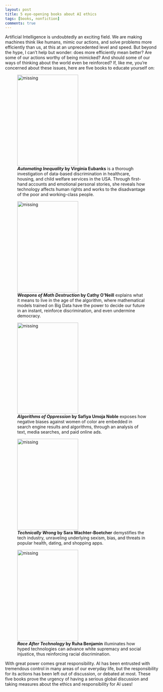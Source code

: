 ```yaml
---
layout: post
title: 5 eye-opening books about AI ethics
tags: [books, nonfiction]
comments: true
---
```


Artificial Intelligence is undoubtedly an exciting field. We are making machines think like humans, mimic our actions, and solve problems more efficiently than us, at this at an unprecedented level and speed. But beyond the hype, I can’t help but wonder: does more efficiently mean better? Are some of our actions worthy of being mimicked? And should some of our ways of thinking about the world even be reinforced? If, like me, you’re concerned about these issues, here are five books to educate yourself on:

<figure>
    <img src='https://i.gr-assets.com/images/S/compressed.photo.goodreads.com/books/1499698329l/34964830.jpg' alt='missing' width="200" height="300"/>
    <figcaption><strong><i>Automating Inequality</i> by Virginia Eubanks</strong> is a thorough investigation of data-based discrimination in healthcare, housing, and child welfare services in the USA. Through first-hand accounts and emotional personal stories, she reveals how technology affects human rights and works to the disadvantage of the poor and working-class people.</figcaption>
</figure>

<figure>
    <img src='https://i.gr-assets.com/images/S/compressed.photo.goodreads.com/books/1456091964l/28186015.jpg' alt='missing' width="200" height="300"/>
    <figcaption><strong><i>Weapons of Math Destruction</i> by Cathy O'Neill</strong> explains what it means to live in the age of the algorithm, where mathematical models trained on Big Data have the power to decide our future in an instant, reinforce discrimination, and even undermine democracy.</figcaption>
</figure>
 
<figure>
    <img src='https://i.gr-assets.com/images/S/compressed.photo.goodreads.com/books/1492944248l/34762552.jpg' alt='missing' width="200" height="300"/>
    <figcaption><strong><i>Algorithms of Oppression</i> by Safiya Umoja Noble</strong> exposes how negative biases against women of color are embedded in search engine results and algorithms, through an analysis of text, media searches, and paid online ads.</figcaption>
</figure>

<figure>
    <img src='https://i.gr-assets.com/images/S/compressed.photo.goodreads.com/books/1519083351l/38212110._SY475_.jpg' alt='missing' width="200" height="300"/>
    <figcaption><strong><i>Technically Wrong</i> by Sara Wachter-Boetcher</strong> demystifies the tech industry, unraveling underlying sexism, bias, and threats in popular health, dating, and shopping apps.</figcaption>
</figure>

<figure>
    <img src='https://i.gr-assets.com/images/S/compressed.photo.goodreads.com/books/1576795927l/42527493._SY475_.jpg' alt='missing' width="200" height="300"/>
    <figcaption><strong><i>Race After Technology</i> by Ruha Benjamin</strong> illuminates how hyped technologies can advance white supremacy and social injustice, thus reinforcing racial discrimination.</figcaption>
</figure>


With great power comes great responsibility. AI has been entrusted with tremendous control in many areas of our everyday life, but the responsibility for its actions has been left out of discussion, or debated at most. These five books prove the urgency of having a serious global discussion and taking measures about the ethics and responsibility for AI uses!